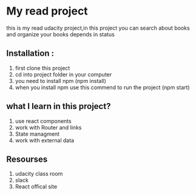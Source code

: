 # My read project
this is my read udacity project,in this project you can search about books and organize your books depends in status

## Installation :
1. first clone this project 
2. cd into project folder in your computer 
3. you need to install npm (npm install)
4. when you install npm use this commend to run the project (npm start)

## what I learn in this project?
1. use react components
2. work with Router and links 
3. State managment 
4. work with external data 


## Resourses
1. udacity class room 
2. slack
3. React offical site 
